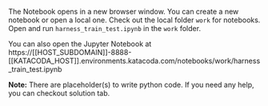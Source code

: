
The Notebook opens in a new browser window. You can create a new notebook or open a local one. Check out the local folder `work` for notebooks. Open and run `harness_train_test.ipynb` in the `work` folder.

You can also open the Jupyter Notebook at https://[[HOST_SUBDOMAIN]]-8888-[[KATACODA_HOST]].environments.katacoda.com/notebooks/work/harness_train_test.ipynb

**Note:**
There are placeholder(s) to write python code. If you need any help, you can checkout solution tab.
